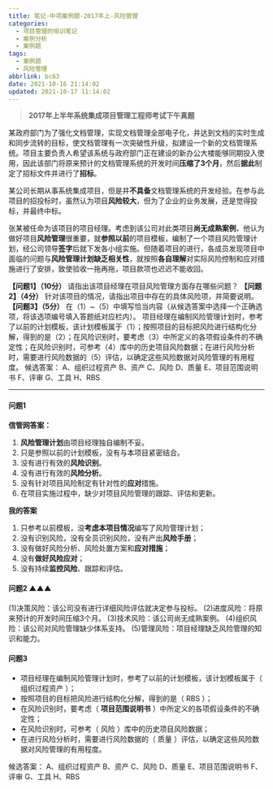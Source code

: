 ```yaml
---
title: 笔记-中项案例题-2017年上-风险管理
categories:
  - 项目管理的培训笔记
  - 案例分析
  - 案例题
tags:
  - 案例题
  - 风险管理
abbrlink: bc63
date: 2021-10-16 21:14:02
updated: 2021-10-17 11:14:02
---
```


> **2017年上半年系统集成项目管理工程师考试下午真题**

某政府部门为了强化文档管理，实现文档管理全部电子化，并达到文档的实时生成和同步流转的目标，使文档管理有一次突破性升级，拟建设一个新的文档管理系统。项目主要负责人希望该系统与政府部门正在建设的新办公大楼能够同期投入使用，因此该部门将原来预计的文档管理系统的开发时间**压缩了3个月**，然后**据此**制定了招标文件并进行了**招标**。

某公司长期从事系统集成项目，但是并**不具备**文档管理系统的开发经验。在参与此项目的招投标时，虽然认为项目**风险较大**，但为了企业的业务发展，还是觉得投标，并最终中标。

张某被任命为该项目的项目经理。考虑到该公司对此类项目**尚无成熟案例**，他认为做好项目**风险管理**很重要，就**参照以前**的项目模板，编制了一个项目风险管理计划，经公司领导**签字**后就下发各小组实施。但随着项目的进行，各成员发现项目中面临的问题与**风险管理计划缺乏相关性**，就按照**各自理解**对实际风险控制和应对措施进行了安排，致使验收一拖再拖，项目款项也迟迟不能收回。

**【问题1】（10分）**
请指出该项目经理在项目风险管理方面存在哪些问题？
**【问题2】（4分）**
针对该项目的情况，请指出项目中存在的具体风险项，并简要说明。
**【问题3】（5分）**
在（1）~（5）中填写恰当内容（从候选答案中选择一个正确选项，将该选项编号填入答题纸对应栏内）。
项目经理在编制风险管理计划时，参考了以前的计划模板，该计划模板属于（1）；按照项目的目标把风险进行结构化分解，得到的是（2）；在风险识别时，要考虑（3）中所定义的各项假设条件的不确定性；在风险识别时，可参考（4）库中的历史项目风险数据；在进行风险分析时，需要进行风险数据的（5）评估，以确定这些风险数据对风险管理的有用程度。 候选答案：
A、组织过程资产 B、资产 C、风险 D、质量
E、项目范围说明书 F、评审 G、工具 H、RBS

<!-- more -->

---

#### 问题1

**信管网答案：**

1. **风险管理计划**由项目经理独自编制不妥。
2. 只是参照以前的计划模板，没有与本项目紧密结合。
3. 没有进行有效的**风险识别**。
4. 没有进行有效的**风险分析**。
5. 没有针对项目风险制定有针对性的**应对**措施。
6. 在项目实施过程中，缺少对项目风险管理的跟踪、评估和更新。

**我的答案**

1. 只参考以前模板，没**考虑本项目情况**编写了风险管理计划；
2. 没有识别风险，没有全员识别风险，没有产出**风险手册**；
3. 没有做好风险分析、风险处置方案和**应对措施**；
4. 没有**做好风险应对**；
5. 没有持续**监控风险**、跟踪和评估。

#### 问题2 ▲▲▲

(1)决策风险：该公司没有进行详细风险评估就决定参与投标。
(2)进度风险：将原来预计的开发时间压缩3个月。
(3)技术风险：该公司尚无成熟案例。
(4)组织风险：该公司对风险管理缺少体系支持。
(5)管理风险：项目经理缺乏风险管理的知识和能力。

#### 问题3

- 项目经理在编制风险管理计划时，参考了以前的计划模板，该计划模板属于（ 组织过程资产 ）；
- 按照项目的目标把风险进行结构化分解，得到的是（ RBS ）；
- 在风险识别时，要考虑（ **项目范围说明书** ）中所定义的各项假设条件的不确定性；
- 在风险识别时，可参考（ 风险 ）库中的历史项目风险数据；
- 在进行风险分析时，需要进行风险数据的（ 质量 ）评估，以确定这些风险数据对风险管理的有用程度。

候选答案：
A、组织过程资产 B、资产 C、风险 D、质量
E、项目范围说明书 F、评审 G、工具 H、RBS
